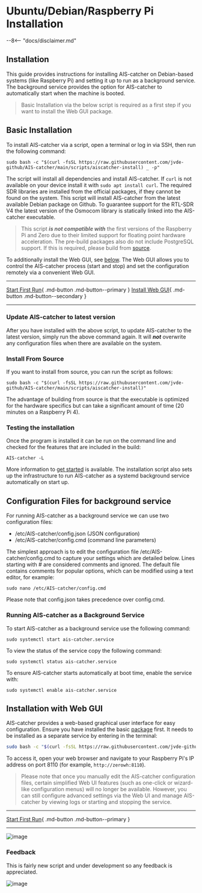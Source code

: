 #  Ubuntu/Debian/Raspberry Pi Installation

--8<-- "docs/disclaimer.md"

## Installation


This guide provides instructions for installing AIS-catcher on Debian-based systems (like Raspberry Pi) and setting it up to run as a background service. The background service provides the option for AIS-catcher to automatically start when the machine is booted.

>  Basic Installation via the below script is  required as a first step if you want to install the Web GUI package.

## Basic Installation

To install AIS-catcher via a script, open a terminal or log in via SSH, then run the following command:
```console
sudo bash -c "$(curl -fsSL https://raw.githubusercontent.com/jvde-github/AIS-catcher/main/scripts/aiscatcher-install) _ -p"
```

The script will install all dependencies and install AIS-catcher. If `curl` is not available on your device install it with `sudo apt install curl`. The required SDR libraries are installed from the official packages, if they cannot be found on the system. This script will install AIS-catcher from the latest available Debian package on Github. To guarantee support for the RTL-SDR V4 the latest version of the Osmocom library is statically linked into the AIS-catcher executable.

> This script ***is not compatible with*** the first versions of the Raspberry Pi and Zero due to their limited support for floating point hardware acceleration.
> The pre-build packages also do not include PostgreSQL support. If this is required, please build from [source](#install-from-source).

To additionally install the Web GUI, see [below](#installation-with-web-gui). The Web GUI allows you to control the AIS-catcher process (start and stop) and set the configuration remotely via a convenient Web GUI.

---

[Start First Run](../usage/cli.md){ .md-button .md-button--primary }
[Install Web GUI](#installation-with-web-gui){ .md-button .md-button--secondary }

---

### Update AIS-catcher to latest version

After you have installed with the above script, 
to update AIS-catcher to the latest version, simply run the above command again. It will ***not*** overwrite any configuration files when there are available on the system.

### Install From Source

If you want to install from source, you can run the script as follows:

```console
sudo bash -c "$(curl -fsSL https://raw.githubusercontent.com/jvde-github/AIS-catcher/main/scripts/aiscatcher-install)" 
```
The advantage of building from source is that the executable is optimized for the hardware specifics but can take a significant amount of time (20 minutes on a Raspberry Pi 4).


### Testing the installation

Once the program is installed it can be run on the command line and checked for the features that are included in the build:
```console
AIS-catcher -L
```

More information to [get started](../usage/cli.md) is available. The installation script also sets up the infrastructure to run AIS-catcher as a systemd background service automatically on start up. 

## Configuration Files for background service

For running AIS-catcher as a background service we can use two configuration files:

- /etc/AIS-catcher/config.json (JSON configuration)
- /etc/AIS-catcher/config.cmd (command line parameters)

The simplest approach is to edit the configuration file /etc/AIS-catcher/config.cmd to capture your settings which are detailed below. Lines starting with # are considered comments and ignored. The default file contains comments for popular options, which can be modified using a text editor, for example:
```console
sudo nano /etc/AIS-catcher/config.cmd
```
Please note that config.json takes precedence over config.cmd.

### Running AIS-catcher as a Background Service

To start AIS-catcher as a background service use the following command:
```console
sudo systemctl start ais-catcher.service
```
To view the status of the service copy the following command:
```console
sudo systemctl status ais-catcher.service
```
To ensure AIS-catcher starts automatically at boot time, enable the service with:
```console
sudo systemctl enable ais-catcher.service
```

## Installation with Web GUI 

AIS-catcher provides a web-based graphical user interface for easy configuration. Ensure you have installed the basic [package](#basic-installation) first. It needs to be installed as a separate service by entering in the terminal:
```bash
sudo bash -c "$(curl -fsSL https://raw.githubusercontent.com/jvde-github/AIS-catcher-control/main/install_ais_catcher_control.sh)"
```
To access it, open your web browser and navigate to your Raspberry Pi's IP address on port 8110 (for example, `http://zerowh:8110`). 

> Please note that once you manually edit the AIS-catcher configuration files, certain simplified Web  UI features (such as one-click or wizard-like configuration menus) will no longer be available.  However, you can still configure advanced settings via the Web UI and manage AIS-catcher by viewing logs or starting and stopping the service.

---

[Start First Run](../usage/gui.md){ .md-button .md-button--primary }

---

![image](https://github.com/user-attachments/assets/1fe942d2-dd3a-4116-99e8-f88f2de4ed14)


### Feedback
This is fairly new script and under development so any feedback is appreciated. 

![image](https://github.com/user-attachments/assets/1be6abdb-7df2-4f4b-8d73-1740e0476013)
